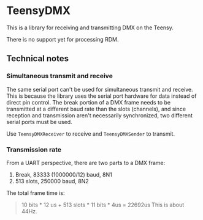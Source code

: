 # TeensyDMX

This is a library for receiving and transmitting DMX on the Teensy.

There is no support yet for processing RDM.

## Technical notes

### Simultaneous transmit and receive

The same serial port can't be used for simultaneous transmit and receive.
This is because the library uses the serial port hardware for data instead
of direct pin control. The break portion of a DMX frame needs to be
transmitted at a different baud rate than the slots (channels), and since
reception and transmission aren't necessarily synchronized, two different
serial ports must be used.

Use `TeensyDMXReceiver` to receive and `TeensyDMXSender` to transmit. 

### Transmission rate

From a UART perspective, there are two parts to a DMX frame:

1. Break, 83333 (1000000/12) baud, 8N1
2. 513 slots, 250000 baud, 8N2

The total frame time is:

> 10 bits * 12 us + 513 slots * 11 bits * 4us = 22692us
> This is about 44Hz.
